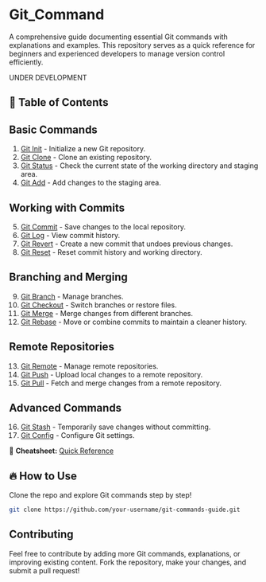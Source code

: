 # Git_Command

A comprehensive guide documenting essential Git commands with explanations and examples. This repository serves as a quick reference for beginners and experienced developers to manage version control efficiently.

UNDER DEVELOPMENT

## 📌 Table of Contents

## Basic Commands

1. [Git Init](Commands/git_init.md) - Initialize a new Git repository.
2. [Git Clone](Commands/git_clone.md) - Clone an existing repository.
3. [Git Status](Commands/git_status.md) - Check the current state of the working directory and staging area.
4. [Git Add](Commands/git_add.md) - Add changes to the staging area.

## Working with Commits

5. [Git Commit](Commands/git_commit.md) - Save changes to the local repository.
6. [Git Log](Commands/git_log.md) - View commit history.
7. [Git Revert](Commands/git_revert.md) - Create a new commit that undoes previous changes.
8. [Git Reset](Commands/git_reset.md) - Reset commit history and working directory.

## Branching and Merging

9. [Git Branch](Commands/git_branch.md) - Manage branches.
10. [Git Checkout](Commands/git_checkout.md) - Switch branches or restore files.
11. [Git Merge](Commands/git_merge.md) - Merge changes from different branches.
12. [Git Rebase](Commands/git_rebase.md) - Move or combine commits to maintain a cleaner history.

## Remote Repositories

13. [Git Remote](Commands/git_remote.md) - Manage remote repositories.
14. [Git Push](Commands/git_push.md) - Upload local changes to a remote repository.
15. [Git Pull](Commands/git_pull.md) - Fetch and merge changes from a remote repository.

## Advanced Commands

16. [Git Stash](Commands/git_stash.md) - Temporarily save changes without committing.
17. [Git Config](Commands/git_config.md) - Configure Git settings.

📌 **Cheatsheet:** [Quick Reference](cheatsheet.md)

## 🔥 How to Use
Clone the repo and explore Git commands step by step!

```sh
git clone https://github.com/your-username/git-commands-guide.git
```

## Contributing

Feel free to contribute by adding more Git commands, explanations, or improving existing content. Fork the repository, make your changes, and submit a pull request!

